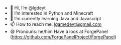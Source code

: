 - 👋 Hi, I’m @lgdeyt
- 👀 I’m interested in Python and Minecraft
- 🌱 I’m currently learning Java and Javascript
- 📫 How to reach me: lgamedeyt@gmail.com
- 😄 Pronouns: he/him
 Have a look at ForgePanel (https://github.com/ForgePanelProject/ForgePanel)
